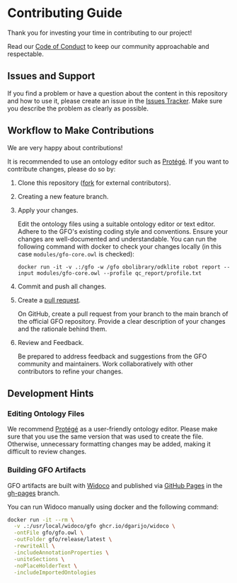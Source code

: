 # Contributing Guide

Thank you for investing your time in contributing to our project!

Read our [Code of Conduct](CODE_OF_CONDUCT.md) to keep our community approachable and respectable.

## Issues and Support

If you find a problem or have a question about the content in this repository and how to use it,
please create an issue in the [Issues Tracker](https://github.com/Onto-Med/GFO/issues).
Make sure you describe the problem as clearly as possible.

## Workflow to Make Contributions

We are very happy about contributions!

It is recommended to use an ontology editor such as [Protégé](https://protege.stanford.edu/).
If you want to contribute changes, please do so by:

1. Clone this repository ([fork](https://github.com/Onto-Med/GFO/fork) for external contributors).
2. Creating a new feature branch.
3. Apply your changes.

   Edit the ontology files using a suitable ontology editor or text editor.
   Adhere to the GFO's existing coding style and conventions.
   Ensure your changes are well-documented and understandable.
   You can run the following command with docker to check your changes locally (in this case `modules/gfo-core.owl` is checked):

       docker run -it -v .:/gfo -w /gfo obolibrary/odklite robot report --input modules/gfo-core.owl --profile qc_report/profile.txt

4. Commit and push all changes.
5. Create a [pull request](https://github.com/Onto-Med/GFO/pulls).

   On GitHub, create a pull request from your branch to the main branch of the official GFO repository.
   Provide a clear description of your changes and the rationale behind them.

6. Review and Feedback.

   Be prepared to address feedback and suggestions from the GFO community and maintainers.
   Work collaboratively with other contributors to refine your changes.

## Development Hints

### Editing Ontology Files

We recommend [Protégé](https://protege.stanford.edu/) as a user-friendly ontology editor. Please make
sure that you use the same version that was used to create the file. Otherwise, unnecessary formatting
changes may be added, making it difficult to review changes.

### Building GFO Artifacts

GFO artifacts are built with [Widoco](https://github.com/dgarijo/Widoco) and published via [GitHub Pages](https://pages.github.com/)
in the [gh-pages](https://github.com/Onto-Med/GFO/tree/gh-pages) branch.

You can run Widoco manually using docker and the following command:

```sh
docker run -it --rm \
  -v .:/usr/local/widoco/gfo ghcr.io/dgarijo/widoco \
  -ontFile gfo/gfo.owl \
  -outFolder gfo/release/latest \
  -rewriteAll \
  -includeAnnotationProperties \
  -uniteSections \
  -noPlaceHolderText \
  -includeImportedOntologies
```
